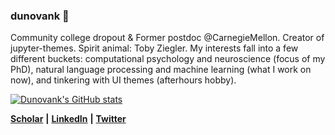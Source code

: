 ### dunovank 🐻

Community college dropout & Former postdoc @CarnegieMellon. Creator of jupyter-themes. Spirit animal: Toby Ziegler. My interests fall into a few different buckets: computational psychology and neuroscience (focus of my PhD), natural language processing and machine learning (what I work on now), and tinkering with UI themes (afterhours hobby). 

[![Dunovank's GitHub stats](https://github-readme-stats.vercel.app/api?username=dunovank)](https://github.com/dunovank)

[**Scholar**](https://scholar.google.com/citations?user=o-MJbsUAAAAJ&hl=en) **|**
[**LinkedIn**](https://www.linkedin.com/in/dunovank/) **|**
[**Twitter**](https://twitter.com/dunovank)


<!--
**dunovank/dunovank** is a ✨ _special_ ✨ repository because its `README.md` (this file) appears on your GitHub profile.

Here are some ideas to get you started:

- 🔭 I’m currently working on ...
- 🌱 I’m currently learning ...
- 👯 I’m looking to collaborate on ...
- 🤔 I’m looking for help with ...
- 💬 Ask me about ...
- 📫 How to reach me: ...
- 😄 Pronouns: ...
- ⚡ Fun fact: ...
-->
